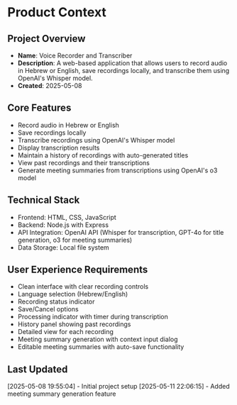 # Product Context

## Project Overview
- **Name**: Voice Recorder and Transcriber
- **Description**: A web-based application that allows users to record audio in Hebrew or English, save recordings locally, and transcribe them using OpenAI's Whisper model.
- **Created**: 2025-05-08

## Core Features
- Record audio in Hebrew or English
- Save recordings locally
- Transcribe recordings using OpenAI's Whisper model
- Display transcription results
- Maintain a history of recordings with auto-generated titles
- View past recordings and their transcriptions
- Generate meeting summaries from transcriptions using OpenAI's o3 model

## Technical Stack
- Frontend: HTML, CSS, JavaScript
- Backend: Node.js with Express
- API Integration: OpenAI API (Whisper for transcription, GPT-4o for title generation, o3 for meeting summaries)
- Data Storage: Local file system

## User Experience Requirements
- Clean interface with clear recording controls
- Language selection (Hebrew/English)
- Recording status indicator
- Save/Cancel options
- Processing indicator with timer during transcription
- History panel showing past recordings
- Detailed view for each recording
- Meeting summary generation with context input dialog
- Editable meeting summaries with auto-save functionality

## Last Updated
[2025-05-08 19:55:04] - Initial project setup
[2025-05-11 22:06:15] - Added meeting summary generation feature
